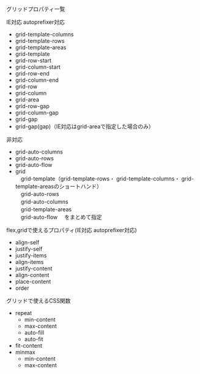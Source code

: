 グリッドプロパティ一覧  

IE対応 autoprefixer対応
- grid-template-columns  
- grid-template-rows  
- grid-template-areas  
- grid-template  
- grid-row-start
- grid-column-start
- grid-row-end
- grid-column-end
- grid-row
- grid-column
- grid-area
- grid-row-gap
- grid-column-gap
- grid-gap
- grid-gap(gap)（IE対応はgrid-areaで指定した場合のみ）

非対応
- grid-auto-columns
- grid-auto-rows
- grid-auto-flow
- grid  
　grid-template（grid-template-rows・ grid-template-columns・ grid-template-areasのショートハンド）  
　grid-auto-rows  
　grid-auto-columns  
　grid-template-areas  
　grid-auto-flow 　をまとめて指定

flex,gridで使えるプロパティ(IE対応 autoprefixer対応)
- align-self
- justify-self
- justify-items
- align-items
- justify-content
- align-content
- place-content
- order


グリッドで使えるCSS関数
- repeat
  - min-content
  - max-content
  - auto-fill
  - auto-fit
- fit-content
- minmax
  - min-content
  - max-content




